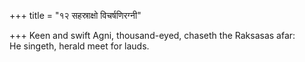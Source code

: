 +++
title = "१२ सहस्राक्षो विचर्षणिरग्नी"

+++
Keen and swift Agni, thousand-eyed, chaseth the Raksasas afar:  
     He singeth, herald meet for lauds.